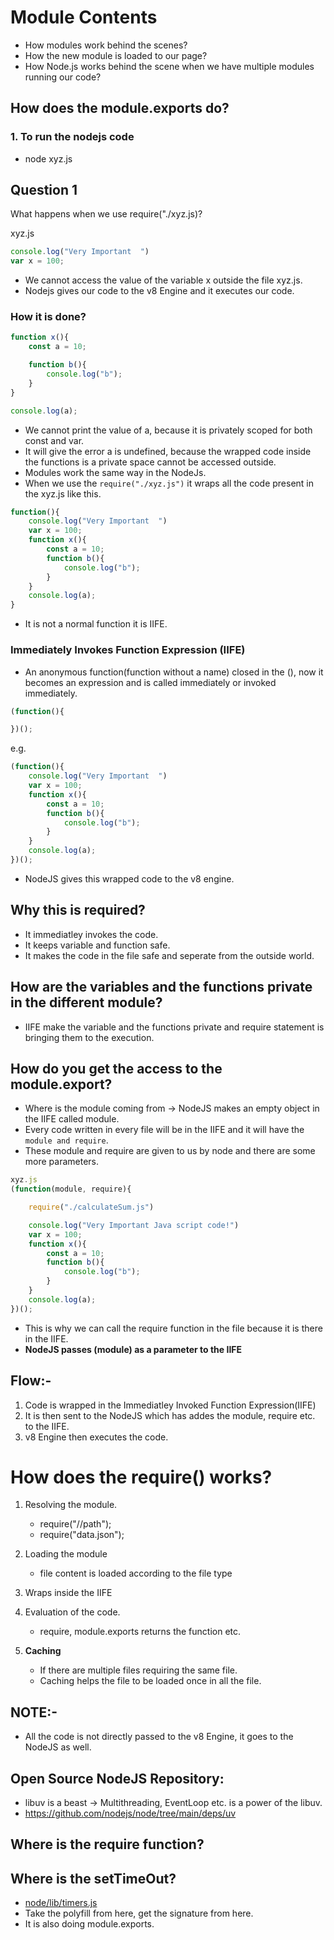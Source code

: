 # Module Contents
- How modules work behind the scenes?
- How the new module is loaded to our page?
- How Node.js works behind the scene when we have multiple modules running our code?

## How does the module.exports do?
### 1. To run the nodejs code
- node xyz.js

## Question 1
What happens when we use require("./xyz.js)?

xyz.js
```js
console.log("Very Important  ")
var x = 100;
```

- We cannot access the value of the variable x outside the file xyz.js.
- Nodejs gives our code to the v8 Engine and it executes our code.

### How it is done?
```js
function x(){
    const a = 10;

    function b(){
        console.log("b");
    }
}

console.log(a);
```

- We cannot print the value of a, because it is privately scoped for both const and var.
- It will give the error a is undefined, because the wrapped code inside the functions is 
  a private space cannot be accessed outside.
- Modules work the same way in the NodeJs.
- When we use the `require("./xyz.js")` it wraps all the code present in the xyz.js like this.
```js
function(){
    console.log("Very Important  ")
    var x = 100;
    function x(){
        const a = 10;
        function b(){
            console.log("b");
        }
    }
    console.log(a);
}  
```
- It is not a normal function it is IIFE.

### Immediately Invokes Function Expression (IIFE)
- An anonymous function(function without a name) closed in the (), now it becomes an expression and is called immediately or invoked immediately.
```js
(function(){

})();
```

e.g.
```js
(function(){
    console.log("Very Important  ")
    var x = 100;
    function x(){
        const a = 10;
        function b(){
            console.log("b");
        }
    }
    console.log(a);
})();
```
- NodeJS gives this wrapped code to the v8 engine.

## Why this is required?
- It immediatley invokes the code.
- It keeps variable and function safe.
- It makes the code in the file safe and seperate from the outside world.

## How are the variables and the functions private in the different module?
- IIFE make the variable and the functions private and require statement is bringing them to the execution.

## How do you get the access to the module.export?
- Where is the module coming from -> NodeJS makes an empty object in the IIFE called module.
- Every code written in every file will be in the IIFE and it will have the `module and require`.
- These module and require are given to us by node and there are some more parameters.
```js
xyz.js
(function(module, require){

    require("./calculateSum.js")

    console.log("Very Important Java script code!")
    var x = 100;
    function x(){
        const a = 10;
        function b(){
            console.log("b");
        }
    }
    console.log(a);
})();
```

- This is why we can call the require function in the file because it is there in the IIFE.
- **NodeJS passes (module) as a parameter to the IIFE**

## Flow:-
1. Code is wrapped in the Immediatley Invoked Function Expression(IIFE) <br>
2. It is then sent to the NodeJS which has addes the module, require etc. to the IIFE.<br>
3. v8 Engine then executes the code.


# How does the require() works?
1. Resolving the module.<br>
   - require("//path");
   - require("data.json");

2. Loading the module
   - file content is loaded according to the file type

3. Wraps inside the IIFE
   
4. Evaluation of the code.
   - require, module.exports returns the function etc.

5. **Caching**
   - If there are multiple files requiring the same file.
   - Caching helps the file to be loaded once in all the file.

## NOTE:-
- All the code is not directly passed to the v8 Engine, it goes to the NodeJS as well.

## Open Source NodeJS Repository:
- libuv is a beast -> Multithreading, EventLoop etc. is a power of the libuv.
- https://github.com/nodejs/node/tree/main/deps/uv

## Where is the require function?

## Where is the setTimeOut?
- [node/lib/timers.js](https://github.com/nodejs/node/blob/main/lib/timers.js)
- Take the polyfill from here, get the signature from here.
- It is also doing module.exports.




